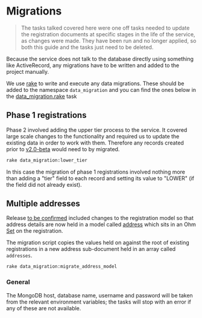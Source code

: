 # Migrations

> The tasks talked covered here were one off tasks needed to update the registration documents at specific stages in the life of the service, as changes were made. They have been run and no longer applied, so both this guide and the tasks just need to be deleted.

Because the service does not talk to the database directly using something like ActiveRecord, any migrations have to be written and added to the project manually.

We use [rake](https://github.com/ruby/rake) to write and execute any data migrations. These should be added to the namespace `data_migration` and you can find the ones below in the [data_migration.rake](https://github.com/DEFRA/waste-carriers-frontend/blob/main/lib/tasks/data_migration.rake) task

## Phase 1 registrations

Phase 2 involved adding the upper tier process to the service. It covered large scale changes to the functionality and required us to update the existing data in order to work with them. Therefore any records created prior to [v2.0-beta](https://github.com/DEFRA/waste-carriers-frontend/releases/tag/v2.0-beta) would need to by migrated.

```bash
rake data_migration:lower_tier
```

In this case the migration of phase 1 registrations involved nothing more than adding a "tier" field to each record and setting its value to "LOWER" (if the field did not already exist).

## Multiple addresses

Release [to be confirmed](https://github.com/DEFRA/waste-exemplar-frontend) included changes to the registration model so that address details are now held in a model called [address](https://github.com/DEFRA/waste-carriers-frontend/blob/main/app/models/address.rb) which sits in an Ohm [Set](http://www.rubydoc.info/github/soveran/ohm/Ohm/Set) on the registration.

The migration script copies the values held on against the root of existing registrations in a new address sub-document held in an array called `addresses`.

```bash
rake data_migration:migrate_address_model
```

### General

The MongoDB host, database name, username and password will be taken from the relevant environment variables; the tasks will stop with an error if any of these are not available.
